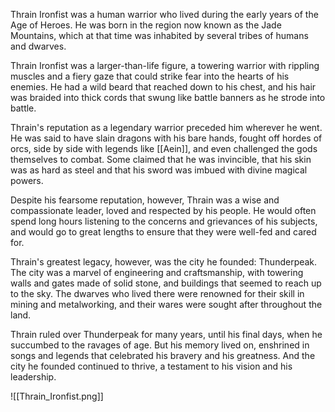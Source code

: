 Thrain Ironfist was a human warrior who lived during the early years of the Age of Heroes. He was born in the region now known as the Jade Mountains, which at that time was inhabited by several tribes of humans and dwarves.

Thrain Ironfist was a larger-than-life figure, a towering warrior with rippling muscles and a fiery gaze that could strike fear into the hearts of his enemies. He had a wild beard that reached down to his chest, and his hair was braided into thick cords that swung like battle banners as he strode into battle.

Thrain's reputation as a legendary warrior preceded him wherever he went. He was said to have slain dragons with his bare hands, fought off hordes of orcs, side by side with legends like [[Aein]], and even challenged the gods themselves to combat. Some claimed that he was invincible, that his skin was as hard as steel and that his sword was imbued with divine magical powers.

Despite his fearsome reputation, however, Thrain was a wise and compassionate leader, loved and respected by his people. He would often spend long hours listening to the concerns and grievances of his subjects, and would go to great lengths to ensure that they were well-fed and cared for.

Thrain's greatest legacy, however, was the city he founded: Thunderpeak. The city was a marvel of engineering and craftsmanship, with towering walls and gates made of solid stone, and buildings that seemed to reach up to the sky. The dwarves who lived there were renowned for their skill in mining and metalworking, and their wares were sought after throughout the land.

Thrain ruled over Thunderpeak for many years, until his final days, when he succumbed to the ravages of age. But his memory lived on, enshrined in songs and legends that celebrated his bravery and his greatness. And the city he founded continued to thrive, a testament to his vision and his leadership.


![[Thrain_Ironfist.png]]